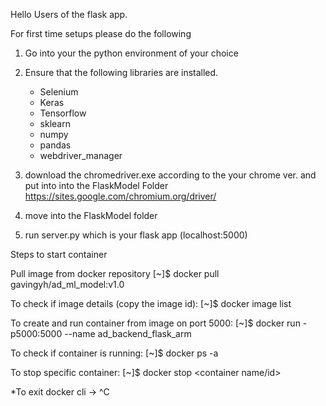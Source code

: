 Hello Users of the flask app.

For first time setups please do the following 

1. Go into your the python environment of your choice 
2. Ensure that the following libraries are installed. 
    - Selenium 
    - Keras 
    - Tensorflow 
    - sklearn
    - numpy
    - pandas
    - webdriver_manager 

3. download the chromedriver.exe according to the your chrome ver. and put into into the FlaskModel Folder 
    https://sites.google.com/chromium.org/driver/
4. move into the FlaskModel folder 
5. run server.py which is your flask app (localhost:5000)


Steps to start container

Pull image from docker repository [~]$ docker pull gavingyh/ad_ml_model:v1.0

To check if image details (copy the image id): [~]$ docker image list

To create and run container from image on port 5000: [~]$ docker run -p5000:5000 --name ad_backend_flask_arm 

To check if container is running: [~]$ docker ps -a

To stop specific container: [~]$ docker stop <container name/id>

*To exit docker cli -> ^C
